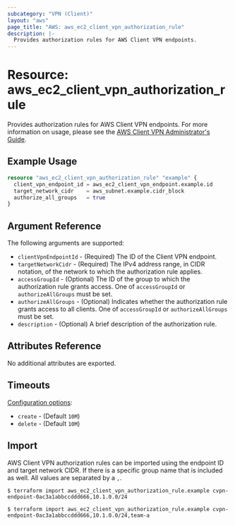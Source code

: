 ```yaml
---
subcategory: "VPN (Client)"
layout: "aws"
page_title: "AWS: aws_ec2_client_vpn_authorization_rule"
description: |-
  Provides authorization rules for AWS Client VPN endpoints.
---
```


# Resource: aws_ec2_client_vpn_authorization_rule

Provides authorization rules for AWS Client VPN endpoints. For more information on usage, please see the
[AWS Client VPN Administrator's Guide](https://docs.aws.amazon.com/vpn/latest/clientvpn-admin/what-is.html).

## Example Usage

```terraform
resource "aws_ec2_client_vpn_authorization_rule" "example" {
  client_vpn_endpoint_id = aws_ec2_client_vpn_endpoint.example.id
  target_network_cidr    = aws_subnet.example.cidr_block
  authorize_all_groups   = true
}
```

## Argument Reference

The following arguments are supported:

* `clientVpnEndpointId` - (Required) The ID of the Client VPN endpoint.
* `targetNetworkCidr` - (Required) The IPv4 address range, in CIDR notation, of the network to which the authorization rule applies.
* `accessGroupId` - (Optional) The ID of the group to which the authorization rule grants access. One of `accessGroupId` or `authorizeAllGroups` must be set.
* `authorizeAllGroups` - (Optional) Indicates whether the authorization rule grants access to all clients. One of `accessGroupId` or `authorizeAllGroups` must be set.
* `description` - (Optional) A brief description of the authorization rule.

## Attributes Reference

No additional attributes are exported.

## Timeouts

[Configuration options](https://developer.hashicorp.com/terraform/language/resources/syntax#operation-timeouts):

- `create` - (Default `10M`)
- `delete` - (Default `10M`)

## Import

AWS Client VPN authorization rules can be imported using the endpoint ID and target network CIDR. If there is a specific group name that is included as well. All values are separated by a `,`.

```
$ terraform import aws_ec2_client_vpn_authorization_rule.example cvpn-endpoint-0ac3a1abbccddd666,10.1.0.0/24
```

```
$ terraform import aws_ec2_client_vpn_authorization_rule.example cvpn-endpoint-0ac3a1abbccddd666,10.1.0.0/24,team-a
```

<!-- cache-key: cdktf-0.17.0-pre.15 input-8993bda934e1c0dafea15ed7286e6454dd951b4e5ba094c102f6feb9fa0f98e0 -->
